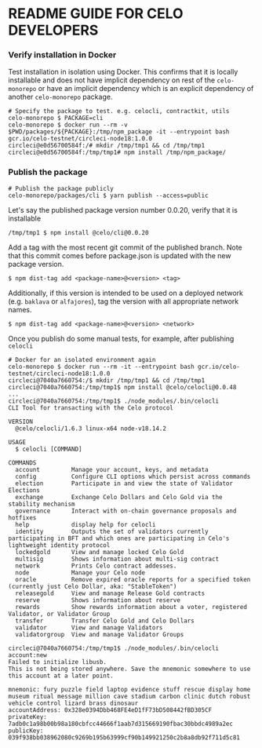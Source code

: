 # README GUIDE FOR CELO DEVELOPERS


### Verify installation in Docker

Test installation in isolation using Docker.
This confirms that it is locally installable and does not have implicit dependency on rest of the `celo-monorepo` or have an implicit dependency which is an explicit dependency of another `celo-monorepo` package.

```
# Specify the package to test. e.g. celocli, contractkit, utils
celo-monorepo $ PACKAGE=cli
celo-monorepo $ docker run --rm -v $PWD/packages/${PACKAGE}:/tmp/npm_package -it --entrypoint bash gcr.io/celo-testnet/circleci-node18:1.0.0
circleci@e0d56700584f:/# mkdir /tmp/tmp1 && cd /tmp/tmp1
circleci@e0d56700584f:/tmp/tmp1# npm install /tmp/npm_package/
```

### Publish the package

```
# Publish the package publicly
celo-monorepo/packages/cli $ yarn publish --access=public
```

Let's say the published package version number 0.0.20, verify that it is installable

```
/tmp/tmp1 $ npm install @celo/cli@0.0.20
```

Add a tag with the most recent git commit of the published branch. Note that this commit comes before package.json is updated with the new package version.

```
$ npm dist-tag add <package-name>@<version> <tag>
```

Additionally, if this version is intended to be used on a deployed network (e.g. `baklava` or `alfajores`), tag the version with all appropriate network names.

```
$ npm dist-tag add <package-name>@<version> <network>
```

Once you publish do some manual tests, for example, after publishing `celocli`

```
# Docker for an isolated environment again
celo-monorepo $ docker run --rm -it --entrypoint bash gcr.io/celo-testnet/circleci-node18:1.0.0
circleci@7040a7660754:/$ mkdir /tmp/tmp1 && cd /tmp/tmp1
circleci@7040a7660754:/tmp/tmp1$ npm install @celo/celocli@0.0.48
...
circleci@7040a7660754:/tmp/tmp1$ ./node_modules/.bin/celocli
CLI Tool for transacting with the Celo protocol

VERSION
  @celo/celocli/1.6.3 linux-x64 node-v18.14.2

USAGE
  $ celocli [COMMAND]

COMMANDS
  account         Manage your account, keys, and metadata
  config          Configure CLI options which persist across commands
  election        Participate in and view the state of Validator Elections
  exchange        Exchange Celo Dollars and Celo Gold via the stability mechanism
  governance      Interact with on-chain governance proposals and hotfixes
  help            display help for celocli
  identity        Outputs the set of validators currently participating in BFT and which ones are participating in Celo's lightweight identity protocol
  lockedgold      View and manage locked Celo Gold
  multisig        Shows information about multi-sig contract
  network         Prints Celo contract addesses.
  node            Manage your Celo node
  oracle          Remove expired oracle reports for a specified token (currently just Celo Dollar, aka: "StableToken")
  releasegold     View and manage Release Gold contracts
  reserve         Shows information about reserve
  rewards         Show rewards information about a voter, registered Validator, or Validator Group
  transfer        Transfer Celo Gold and Celo Dollars
  validator       View and manage Validators
  validatorgroup  View and manage Validator Groups

circleci@7040a7660754:/tmp/tmp1$ ./node_modules/.bin/celocli account:new
Failed to initialize libusb.
This is not being stored anywhere. Save the mnemonic somewhere to use this account at a later point.

mnemonic: fury puzzle field laptop evidence stuff rescue display home museum ritual message million cave stadium carbon clinic dutch robust vehicle control lizard brass dinosaur
accountAddress: 0x328e0394Dbb468FE4eD1fF73bD508442fBD305CF
privateKey: 7adb0c1a98b00b98a180cbfcc44666f1aab7d315669190fbac30bbdc4989a2ec
publicKey: 039f938bb038962080c9269b195b63999cf90b149921250c2b8a8db92f711d5c81
```
